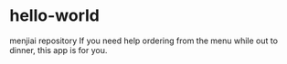 # hello-world
menjiai repository
If you need help ordering from the menu while out to dinner, this app is for you.
